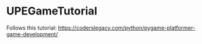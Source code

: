 # UPEGameTutorial

Follows this tutorial:
https://coderslegacy.com/python/pygame-platformer-game-development/
